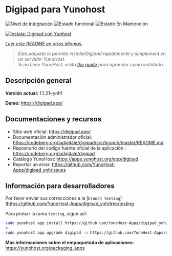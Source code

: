 <!--
Este archivo README esta generado automaticamente<https://github.com/YunoHost/apps/tree/master/tools/readme_generator>
No se debe editar a mano.
-->

# Digipad para Yunohost

[![Nivel de integración](https://dash.yunohost.org/integration/digipad.svg)](https://dash.yunohost.org/appci/app/digipad) ![Estado funcional](https://ci-apps.yunohost.org/ci/badges/digipad.status.svg) ![Estado En Mantención](https://ci-apps.yunohost.org/ci/badges/digipad.maintain.svg)

[![Instalar Digipad con Yunhost](https://install-app.yunohost.org/install-with-yunohost.svg)](https://install-app.yunohost.org/?app=digipad)

*[Leer este README en otros idiomas.](./ALL_README.md)*

> *Este paquete le permite instalarDigipad rapidamente y simplement en un servidor YunoHost.*  
> *Si no tiene YunoHost, visita [the guide](https://yunohost.org/install) para aprender como instalarla.*

## Descripción general



**Versión actual:** 1.1.21~ynh1

**Demo:** <https://digipad.app/>
## Documentaciones y recursos

- Sitio web oficial: <https://digipad.app/>
- Documentación administrador oficial: <https://codeberg.org/ladigitale/digipad/src/branch/master/README.md>
- Repositorio del código fuente oficial de la aplicación : <https://codeberg.org/ladigitale/digipad>
- Catálogo YunoHost: <https://apps.yunohost.org/app/digipad>
- Reportar un error: <https://github.com/YunoHost-Apps/digipad_ynh/issues>

## Información para desarrolladores

Por favor enviar sus correcciones a la [`branch testing`](https://github.com/YunoHost-Apps/digipad_ynh/tree/testing

Para probar la rama `testing`, sigue asÍ:

```bash
sudo yunohost app install https://github.com/YunoHost-Apps/digipad_ynh/tree/testing --debug
o
sudo yunohost app upgrade digipad -u https://github.com/YunoHost-Apps/digipad_ynh/tree/testing --debug
```

**Mas informaciones sobre el empaquetado de aplicaciones:** <https://yunohost.org/packaging_apps>
